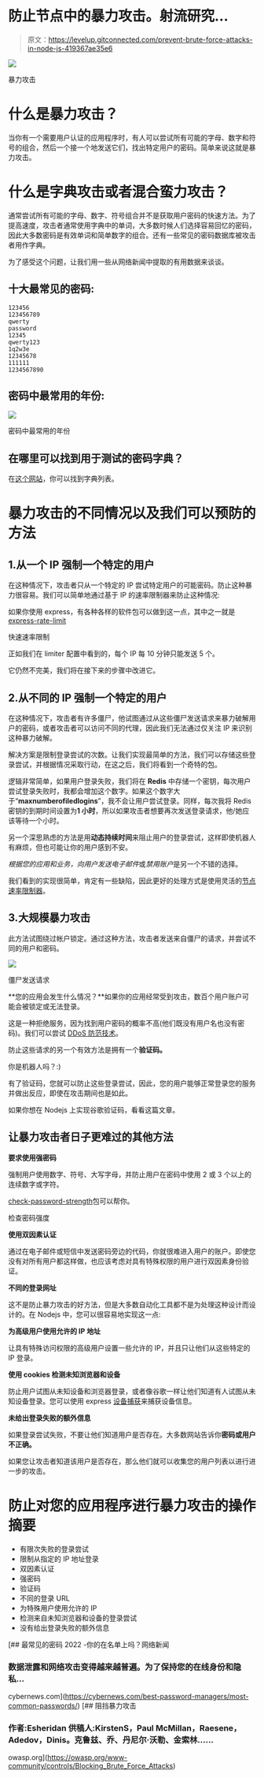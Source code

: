 # 防止节点中的暴力攻击。射流研究…

> 原文：<https://levelup.gitconnected.com/prevent-brute-force-attacks-in-node-js-419367ae35e6>

![](img/c46b67b29c1516beae10ee1aec55bf57.png)

暴力攻击

# 什么是暴力攻击？

当你有一个需要用户认证的应用程序时，有人可以尝试所有可能的字母、数字和符号的组合，然后一个接一个地发送它们，找出特定用户的密码。简单来说这就是暴力攻击。

# 什么是字典攻击或者混合蛮力攻击？

通常尝试所有可能的字母、数字、符号组合并不是获取用户密码的快速方法。为了提高速度，攻击者通常使用字典中的单词，大多数时候人们选择容易回忆的密码，因此大多数密码是有效单词和简单数字的组合。还有一些常见的密码数据库被攻击者用作字典。

为了感受这个问题，让我们用一些从网络新闻中提取的有用数据来谈谈。

## 十大最常见的密码:

```
123456
123456789
qwerty
password
12345
qwerty123
1q2w3e
12345678
111111
1234567890
```

## 密码中最常用的年份:

![](img/cfba587562809777938b3033abe72ca2.png)

密码中最常用的年份

## 在哪里可以找到用于测试的密码字典？

在[这个网站](https://web.archive.org/web/20120207113205/http://www.insidepro.com/eng/download.shtml)，你可以找到字典列表。

# 暴力攻击的不同情况以及我们可以预防的方法

## 1.从一个 IP 强制一个特定的用户

在这种情况下，攻击者只从一个特定的 IP 尝试特定用户的可能密码。防止这种暴力很容易。我们可以简单地通过基于 IP 的速率限制器来防止这种情况:

如果你使用 express，有各种各样的软件包可以做到这一点，其中之一就是 [express-rate-limit](https://github.com/nfriedly/express-rate-limit)

快速速率限制

正如我们在 limiter 配置中看到的，每个 IP 每 10 分钟只能发送 5 个。

它仍然不完美，我们将在接下来的步骤中改进它。

## 2.从不同的 IP 强制一个特定的用户

在这种情况下，攻击者有许多僵尸，他试图通过从这些僵尸发送请求来暴力破解用户的密码，或者攻击者可以访问不同的代理，因此我们无法通过仅关注 IP 来识别这种暴力破解。

解决方案是限制登录尝试的次数。让我们实现最简单的方法，我们可以存储这些登录尝试，并根据情况采取行动，在这之后，我们将看到一个奇特的包。

逻辑非常简单，如果用户登录失败，我们将在 **Redis** 中存储一个密钥，每次用户尝试登录失败时，我都会增加这个数字。如果这个数字大于“**maxnumberofiledlogins**”，我不会让用户尝试登录。同样，每次我将 Redis 密钥的到期时间设置为**1 小时**，所以如果攻击者想要再次发送登录请求，他/她应该等待一个小时。

另一个深思熟虑的方法是用**动态持续时间**来阻止用户的登录尝试，这样即使机器人有麻烦，但也可能让你的用户感到不安。

*根据您的应用和业务，向用户发送电子邮件*或*禁用账户*是另一个不错的选择。

我们看到的实现很简单，肯定有一些缺陷，因此更好的处理方式是使用灵活的[节点速率限制器](https://github.com/animir/node-rate-limiter-flexible/wiki/Overall-example#minimal-protection-against-password-brute-force)。

## 3.大规模暴力攻击

此方法试图绕过帐户锁定。通过这种方法，攻击者发送来自僵尸的请求，并尝试不同的用户和密码。

![](img/c94733c6195f3733e8b5305b5140760c.png)

僵尸发送请求

**您的应用会发生什么情况？**如果你的应用经常受到攻击，数百个用户账户可能会被锁定或无法登录。

这是一种拒绝服务，因为找到用户密码的概率不高(他们既没有用户名也没有密码)。我们可以尝试 [DDoS 防范技术](https://phoenixnap.com/blog/prevent-ddos-attacks)。

防止这些请求的另一个有效方法是拥有一个**验证码。**

你是机器人吗？:)

有了验证码，您就可以防止这些登录尝试，因此，您的用户能够正常登录您的服务并做出反应，即使在攻击期间也是如此。

如果你想在 Nodejs 上实现谷歌验证码，看看这篇文章。

## 让暴力攻击者日子更难过的其他方法

**要求使用强密码**

强制用户使用数字、符号、大写字母，并防止用户在密码中使用 2 或 3 个以上的连续数字或字符。

[check-password-strength](https://www.npmjs.com/package/check-password-strength)包可以帮你。

检查密码强度

**使用双因素认证**

通过在电子邮件或短信中发送密码旁边的代码，你就很难进入用户的账户。即使您没有对所有用户都这样做，也应该考虑对具有特殊权限的用户进行双因素身份验证。

**不同的登录网址**

这不是防止暴力攻击的好方法，但是大多数自动化工具都不是为处理这种设计而设计的。在 Nodejs 中，您可以很容易地实现这一点:

**为高级用户使用允许的 IP 地址**

让具有特殊访问权限的高级用户设置一些允许的 IP，并且只让他们从这些特定的 IP 登录。

**使用 cookies 检测未知浏览器和设备**

防止用户试图从未知设备和浏览器登录，或者像谷歌一样让他们知道有人试图从未知设备登录。您可以使用 express [设备捕获](https://www.npmjs.com/package/express-device)来捕获设备信息。

**未给出登录失败的额外信息**

如果登录尝试失败，不要让他们知道用户是否存在。大多数网站告诉你**密码或用户不正确。**

如果您让攻击者知道该用户是否存在，那么他们就可以收集您的用户列表以进行进一步的攻击。

# 防止对您的应用程序进行暴力攻击的操作摘要

*   有限次失败的登录尝试
*   限制从指定的 IP 地址登录
*   双因素认证
*   强密码
*   验证码
*   不同的登录 URL
*   为特殊用户使用允许的 IP
*   检测来自未知浏览器和设备的登录尝试
*   没有给出登录失败的额外信息

[](https://cybernews.com/best-password-managers/most-common-passwords/) [## 最常见的密码 2022 -你的在名单上吗？网络新闻

### 数据泄露和网络攻击变得越来越普遍。为了保持您的在线身份和隐私…

cybernews.com](https://cybernews.com/best-password-managers/most-common-passwords/) [](https://owasp.org/www-community/controls/Blocking_Brute_Force_Attacks) [## 阻挡暴力攻击

### 作者:Esheridan 供稿人:KirstenS，Paul McMillan，Raesene，Adedov，Dinis。克鲁兹、乔、丹尼尔·沃勒、金索林……

owasp.org](https://owasp.org/www-community/controls/Blocking_Brute_Force_Attacks)